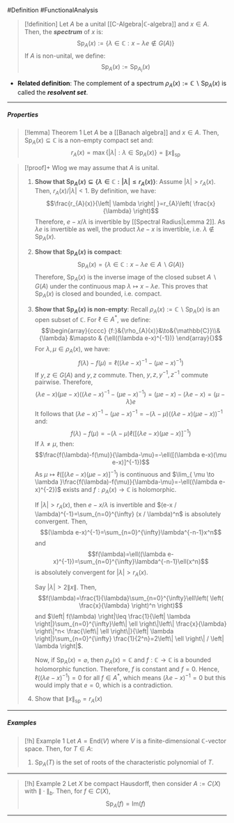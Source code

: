 #Definition #FunctionalAnalysis 

> [!definition]
> Let $A$ be a unital [[C-Algebra|$\mathbb{C}$-algebra]] and $x\in A$. Then, the ***spectrum*** of $x$ is:
> $$\text{Sp}_{A}(x):=\{ \lambda\in \mathbb{C}:x-\lambda e\notin G(A) \}$$
> If $A$ is non-unital, we define: $$\text{Sp}_{A}(x):=\text{Sp}_{A_{I}}(x)$$
- **Related definition**: The complement of a spectrum $\rho_{A}(x):=\mathbb{C} \backslash \text{Sp}_{A}(x)$ is called the ***resolvent set***.
---
##### Properties
> [!lemma] Theorem 1
> Let $A$ be a [[Banach algebra]] and $x\in A$. Then, $\text{Sp}_{A}(x)\subseteq \mathbb{C}$ is a  non-empty compact set and: $$r_{A}(x)=\max \{ \left| \lambda \right| :\lambda\in \text{Sp}_{A}(x) \}=\|x\|_{\text{sp}}$$

> [!proof]+
> Wlog we may assume that $A$ is unital.
> 1. **Show that $\text{Sp}_{A}(x)\subseteq \{ \lambda\in \mathbb{C}:\left| \lambda \right|\leq r_{A}(x) \}$**:
>    Assume $\left| \lambda \right|>r_{A}(x)$. Then, $r_{A}(x) / \left| \lambda \right|<1$. By definition, we have: $$\frac{r_{A}(x)}{\left| \lambda \right| }=r_{A}\left( \frac{x}{\lambda} \right)$$ Therefore, $e-x / \lambda$ is invertible by [[Spectral Radius|Lemma 2]]. As $\lambda e$ is invertible as well, the product $\lambda e-x$ is invertible, i.e. $\lambda\notin \text{Sp}_{A}(x)$.
> 2. **Show that $\text{Sp}_{A}(x)$ is compact**:$$\text{Sp}_{A}(x)=\{ \lambda\in \mathbb{C}: x-\lambda e\in A \backslash G(A) \}$$Therefore, $\text{Sp}_{A}(x)$ is the inverse image of the closed subset $A \backslash G(A)$ under the continuous map $\lambda\mapsto x-\lambda e$. This proves that $\text{Sp}_{A}(x)$ is closed and bounded, i.e. compact.
> 3. **Show that $\text{Sp}_{A}(x)$ is non-empty**:
>    Recall $\rho_{A}(x):=\mathbb{C} \backslash \text{Sp}_{A}(x)$ is an open subset of $\mathbb{C}$. For $\ell\in A^{*}$, we define: $$\begin{array}{cccc} {f:}&{\rho_{A}(x)}&\to&{\mathbb{C}}\\&{\lambda} &\mapsto & {\ell((\lambda e-x)^{-1})} \end{array}{}$$For $\lambda,\mu\in \rho_{A}(x)$, we have: $$f(\lambda)-f(\mu)=\ell((\lambda e-x)^{-1}-(\mu e-x)^{-1})$$If $y,z\in G(A)$ and $y,z$ commute. Then, $y,z,y^{-1},z^{-1}$ commute pairwise. Therefore, $$(\lambda e-x)(\mu e-x)\left( (\lambda e-x)^{-1}-(\mu e-x)^{-1} \right) =(\mu e-x)-(\lambda e-x)=(\mu-\lambda)e$$It follows that $(\lambda e-x)^{-1}-(\mu e-x)^{-1}=-(\lambda-\mu)((\lambda e-x)(\mu e-x))^{-1}$ and: $$f(\lambda)-f(\mu)=-(\lambda-\mu)\ell([(\lambda e-x)(\mu e-x)]^{-1})$$If $\lambda\neq \mu$, then: $$\frac{f(\lambda)-f(\mu)}{\lambda-\mu}=-\ell([(\lambda e-x)(\mu e-x)]^{-1})$$As $\mu\mapsto \ell([(\lambda e-x)(\mu e-x)]^{-1})$ is continuous and $\lim_{ \mu \to \lambda }\frac{f(\lambda)-f(\mu)}{\lambda-\mu}=-\ell((\lambda e-x)^{-2})$ exists and $f:\rho_{A}(x)\to \mathbb{C}$ is holomorphic.
>    
>    If $\left| \lambda \right|>r_{A}(x)$, then $e-x / \lambda$ is invertible and $(e-x / \lambda)^{-1}=\sum_{n=0}^{\infty} (x / \lambda)^n$ is absolutely convergent. Then, $$(\lambda e-x)^{-1}=\sum_{n=0}^{\infty}\lambda^{-n-1}x^n$$and $$f(\lambda)=\ell((\lambda e-x)^{-1})=\sum_{n=0}^{\infty}\lambda^{-n-1}\ell(x^n)$$is absolutely convergent for $\left| \lambda \right|>r_{A}(x)$. 
>    
>    Say $\left| \lambda \right|>2\|x\|$. Then, $$f(\lambda)=\frac{1}{\lambda}\sum_{n=0}^{\infty}\ell\left( \left( \frac{x}{\lambda} \right)^n \right)$$and $\left| f(\lambda) \right|\leq \frac{1}{\left| \lambda \right|}\sum_{n=0}^{\infty}\left\| \ell \right\|\left\| \frac{x}{\lambda} \right\|^n< \frac{\left\| \ell \right\|}{\left| \lambda \right|}\sum_{n=0}^{\infty} \frac{1}{2^n}=2\left\| \ell \right\| / \left| \lambda \right|$. 
>    
>    Now, if $\text{Sp}_{A}(x)= \varnothing$, then $\rho_{A}(x)=\mathbb{C}$ and $f:\mathbb{C}\to \mathbb{C}$ is a bounded holomorphic function. Therefore, $f$ is constant and $f=0$. Hence, $\ell((\lambda e-x)^{-1})=0$ for all $f\in A^{*}$, which means $(\lambda e-x)^{-1}=0$ but this would imply that $e=0$, which is a contradiction.
>  4. Show that $\|x\|_{\text{sp}}=r_{A}(x)$
---
##### Examples
> [!h] Example 1
> Let $A=\text{End}(V)$ where $V$ is a finite-dimensional $\mathbb{C}$-vector space. Then, for $T\in A$: 
> 1. $\text{Sp}_{A}(T)$ is the set of roots of the characteristic polynomial of $T$.
---
> [!h] Example 2
> Let $X$ be compact Hausdorff, then consider $A:=C(X)$ with $\|\cdot\|_{b}$. Then, for $f\in C(X)$, $$\text{Sp}_{A}(f)=\text{Im}(f)$$
---
